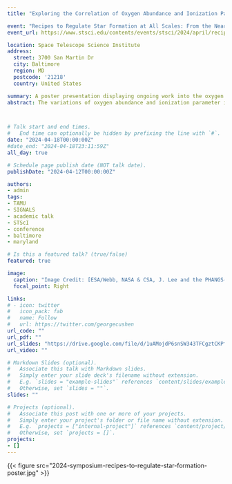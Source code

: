 ```yaml
---
title: "Exploring the Correlation of Oxygen Abundance and Ionization Parameter in NGC 628 with SIGNALS"

event: "Recipes to Regulate Star Formation at All Scales: From the Nearby Universe to the First Galaxies"
event_url: https://www.stsci.edu/contents/events/stsci/2024/april/recipes-to-regulate-star-formation-at-all-scales

location: Space Telescope Science Institute
address:
  street: 3700 San Martin Dr
  city: Baltimore
  region: MD
  postcode: '21218'
  country: United States

summary: A poster presentation displaying ongoing work into the oxygen abundance and ionization parameter in NGC 628   
abstract: The variations of oxygen abundance and ionization parameter in HII regions are usually thought to be the dominant factors that produce the variations seen in observed emission line spectra. However, if and how these two quantities are physically related is hotly debated in the literature. We present ongoing research into the correlation between abundance and ionization parameter using the Star formation, Ionized Gas, and Nebular Abundances Legacy Survey's (SIGNALS) large sample of Local Universe HII regions collected with the CFHT imaging spectrograph SITELLE. Using a combination of this large observational data set and photoionization models, we show that the correlation (if any) between ionization parameter and oxygen abundance is highly model dependent.



# Talk start and end times.
#   End time can optionally be hidden by prefixing the line with `#`.
date: "2024-04-18T00:00:00Z"
#date_end: "2024-04-18T23:11:59Z"
all_day: true

# Schedule page publish date (NOT talk date).
publishDate: "2024-04-12T00:00:00Z"

authors: 
- admin
tags: 
- TAMU
- SIGNALS
- academic talk
- STScI
- conference
- baltimore
- maryland

# Is this a featured talk? (true/false)
featured: true

image:
  caption: "Image Credit: [ESA/Webb, NASA & CSA, J. Lee and the PHANGS-JWST Team](https://www.esa.int/ESA_Multimedia/Images/2022/08/Phantom_Galaxy_across_the_spectrum)"
  focal_point: Right

links:
# - icon: twitter
#   icon_pack: fab
#   name: Follow
#   url: https://twitter.com/georgecushen
url_code: ""
url_pdf: ""
url_slides: "https://drive.google.com/file/d/1uAMojdP6snSW343TFCgztCKPfX0COppr/view?usp=sharing"
url_video: ""

# Markdown Slides (optional).
#   Associate this talk with Markdown slides.
#   Simply enter your slide deck's filename without extension.
#   E.g. `slides = "example-slides"` references `content/slides/example-slides.md`.
#   Otherwise, set `slides = ""`.
slides: ""

# Projects (optional).
#   Associate this post with one or more of your projects.
#   Simply enter your project's folder or file name without extension.
#   E.g. `projects = ["internal-project"]` references `content/project/deep-learning/index.md`.
#   Otherwise, set `projects = []`.
projects:
- []
---
```


<!-- {{% callout note %}}
Click on the **Slides** button above to view the built-in slides feature.
{{% /callout %}}

Slides can be added in a few ways:

- **Create** slides using Wowchemy's [*Slides*](https://wowchemy.com/docs/managing-content/#create-slides) feature and link using `slides` parameter in the front matter of the talk file
- **Upload** an existing slide deck to `static/` and link using `url_slides` parameter in the front matter of the talk file
- **Embed** your slides (e.g. Google Slides) or presentation video on this page using [shortcodes](https://wowchemy.com/docs/writing-markdown-latex/).

Further event details, including [page elements](https://wowchemy.com/docs/writing-markdown-latex/) such as image galleries, can be added to the body of this page. -->

{{< figure src="2024-symposium-recipes-to-regulate-star-formation-poster.jpg" >}}